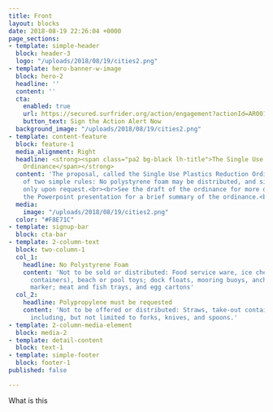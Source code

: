 ```yaml
---
title: Front
layout: blocks
date: 2018-08-19 22:26:04 +0000
page_sections:
- template: simple-header
  block: header-3
  logo: "/uploads/2018/08/19/cities2.png"
- template: hero-banner-w-image
  block: hero-2
  headline: ''
  content: ''
  cta:
    enabled: true
    url: https://secured.surfrider.org/action/engagement?actionId=AR0018002&id=701i00000018YoU
    button_text: Sign the Action Alert Now
  background_image: "/uploads/2018/08/19/cities2.png"
- template: content-feature
  block: feature-1
  media_alignment: Right
  headline: <strong><span class="pa2 bg-black lh-title">The Single Use Plastics Reduction
    Ordinance</span></strong>
  content: 'The proposal, called the Single Use Plastics Reduction Ordinance, is composed
    of two simple rules: No polystyrene foam may be distributed, and single-use utensils
    only upon request.<br><br>See the draft of the ordinance for more detail, or see
    the Powerpoint presentation for a brief summary of the ordinance.<br>'
  media:
    image: "/uploads/2018/08/19/cities2.png"
  color: "#F8E71C"
- template: signup-bar
  block: cta-bar
- template: 2-column-text
  block: two-column-1
  col_1:
    headline: No Polystyrene Foam
    content: 'Not to be sold or distributed: Food service ware, ice chests (or similar
      containers), beach or pool toys; dock floats, mooring buoys, anchors, and navigation
      marker; meat and fish trays, and egg cartons'
  col_2:
    headline: Polypropylene must be requested
    content: 'Not to be offered or distributed: Straws, take-out containers, and utensils,
      including, but not limited to forks, knives, and spoons.'
- template: 2-column-media-element
  block: media-2
- template: detail-content
  block: text-1
- template: simple-footer
  block: footer-1
published: false

---
```

What is this